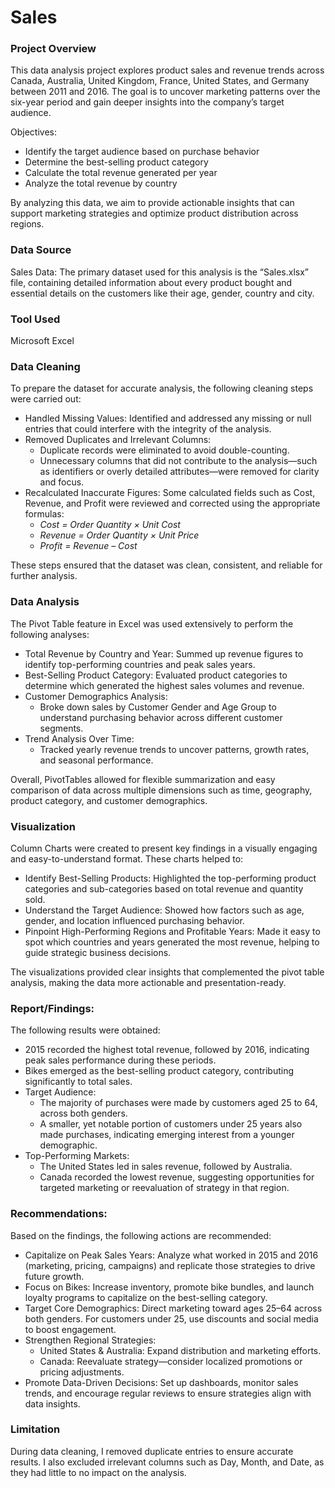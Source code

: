 # Sales

### Project Overview

This data analysis project explores product sales and revenue trends across Canada, Australia, United Kingdom, France, United States, and Germany between 2011 and 2016. The goal is to uncover marketing patterns over the six-year period and gain deeper insights into the company’s target audience.

Objectives:
- Identify the target audience based on purchase behavior
- Determine the best-selling product category
- Calculate the total revenue generated per year
- Analyze the total revenue by country

By analyzing this data, we aim to provide actionable insights that can support marketing strategies and optimize product distribution across regions.

### Data Source
Sales Data: The primary dataset used for this analysis is the “Sales.xlsx” file, containing detailed information about every product bought and essential details on the customers like their age, gender, country and city. 

### Tool Used
Microsoft Excel 

### Data Cleaning
To prepare the dataset for accurate analysis, the following cleaning steps were carried out:
- Handled Missing Values: Identified and addressed any missing or null entries that could interfere with the integrity of the analysis.
- Removed Duplicates and Irrelevant Columns:
  - Duplicate records were eliminated to avoid double-counting.
  - Unnecessary columns that did not contribute to the analysis—such as identifiers or overly detailed attributes—were removed for clarity and focus.
- Recalculated Inaccurate Figures: Some calculated fields such as Cost, Revenue, and Profit were reviewed and corrected using the appropriate formulas:
    - *Cost = Order Quantity × Unit Cost*
    - *Revenue = Order Quantity × Unit Price*
    - *Profit = Revenue – Cost*
      
These steps ensured that the dataset was clean, consistent, and reliable for further analysis.

### Data Analysis
The Pivot Table feature in Excel was used extensively to perform the following analyses:
- Total Revenue by Country and Year: Summed up revenue figures to identify top-performing countries and peak sales years.
- Best-Selling Product Category: Evaluated product categories to determine which generated the highest sales volumes and revenue.
- Customer Demographics Analysis:
  - Broke down sales by Customer Gender and Age Group to understand purchasing behavior across different customer segments.
- Trend Analysis Over Time:
  - Tracked yearly revenue trends to uncover patterns, growth rates, and seasonal performance.

Overall, PivotTables allowed for flexible summarization and easy comparison of data across multiple dimensions such as time, geography, product category, and customer demographics.

### Visualization
Column Charts were created to present key findings in a visually engaging and easy-to-understand format. These charts helped to:
- Identify Best-Selling Products: Highlighted the top-performing product categories and sub-categories based on total revenue and quantity sold.
- Understand the Target Audience: Showed how factors such as age, gender, and location influenced purchasing behavior.
- Pinpoint High-Performing Regions and Profitable Years: Made it easy to spot which countries and years generated the most revenue, helping to guide strategic business decisions.

The visualizations provided clear insights that complemented the pivot table analysis, making the data more actionable and presentation-ready.

### Report/Findings:
The following results were obtained:
- 2015 recorded the highest total revenue, followed by 2016, indicating peak sales performance during these periods.
- Bikes emerged as the best-selling product category, contributing significantly to total sales.
- Target Audience:
  - The majority of purchases were made by customers aged 25 to 64, across both genders.
  - A smaller, yet notable portion of customers under 25 years also made purchases, indicating emerging interest from a younger demographic.
- Top-Performing Markets:
  - The United States led in sales revenue, followed by Australia.
  - Canada recorded the lowest revenue, suggesting opportunities for targeted marketing or reevaluation of strategy in that region.

### Recommendations:
Based on the findings, the following actions are recommended:
- Capitalize on Peak Sales Years: Analyze what worked in 2015 and 2016 (marketing, pricing, campaigns) and replicate those strategies to drive future growth.
- Focus on Bikes: Increase inventory, promote bike bundles, and launch loyalty programs to capitalize on the best-selling category.
- Target Core Demographics: Direct marketing toward ages 25–64 across both genders. For customers under 25, use discounts and social media to boost engagement.
- Strengthen Regional Strategies:
  - United States & Australia: Expand distribution and marketing efforts.
  - Canada: Reevaluate strategy—consider localized promotions or pricing adjustments.
- Promote Data-Driven Decisions: Set up dashboards, monitor sales trends, and encourage regular reviews to ensure strategies align with data insights.

### Limitation
During data cleaning, I removed duplicate entries to ensure accurate results. I also excluded irrelevant columns such as Day, Month, and Date, as they had little to no impact on the analysis.
